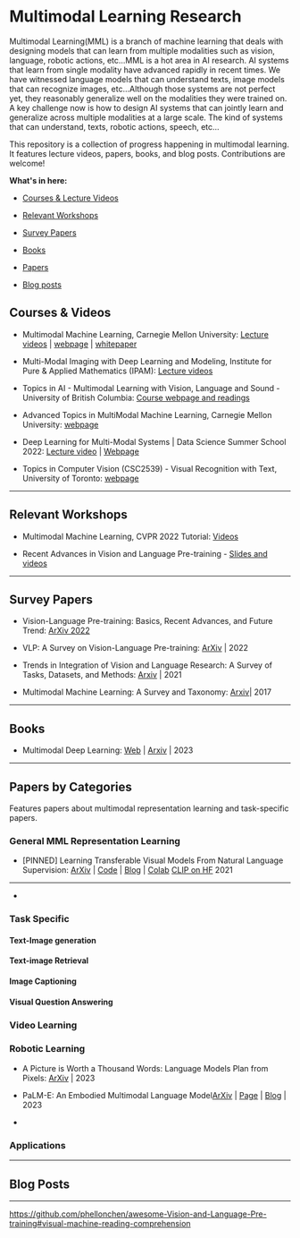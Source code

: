 # Multimodal Learning Research

Multimodal Learning(MML) is a branch of machine learning that deals with designing models that can learn from multiple modalities such as vision, language, robotic actions, etc...MML is a hot area in AI research. AI systems that learn from single modality have advanced rapidly in recent times. We have witnessed language models that can understand texts, image models that can recognize images, etc...Although those systems are not perfect yet, they reasonably generalize well on the modalities they were trained on. A key challenge now is how to design AI systems that can jointly learn and generalize across multiple modalities at a large scale. The kind of systems that can understand, texts, robotic actions, speech, etc...

This repository is a collection of progress happening in multimodal learning. It features lecture videos, papers, books, and blog posts. Contributions are welcome!

**What's in here:**
* [Courses & Lecture Videos](#books)

* [Relevant Workshops](#relevant-workshops)

* [Survey Papers](#survey-papers)

* [Books](#books)

* [Papers](#papers-by-categories)

* [Blog posts](#blog-posts)

## Courses & Videos

* Multimodal Machine Learning, Carnegie Mellon University: [Lecture videos](https://www.youtube.com/playlist?list=PL-Fhd_vrvisNM7pbbevXKAbT_Xmub37fA) | [webpage](https://cmu-multicomp-lab.github.io/mmml-course/fall2022/schedule/) | [whitepaper](https://aclanthology.org/P17-5002.pdf)

* Multi-Modal Imaging with Deep Learning and Modeling, Institute for Pure & Applied Mathematics (IPAM): [Lecture videos](https://www.youtube.com/playlist?list=PLHyI3Fbmv0Sdctgfh7uLkabghB2H2yw3b)

* Topics in AI - Multimodal Learning with Vision, Language and Sound - University of British Columbia: [Course webpage and readings](https://www.cs.ubc.ca/~lsigal/teaching22_Term1.html)

* Advanced Topics in MultiModal Machine Learning, Carnegie Mellon University: [webpage](https://cmu-multicomp-lab.github.io/adv-mmml-course/spring2023/schedule/)

* Deep Learning for Multi-Modal Systems | Data Science Summer School 2022: [Lecture video](https://www.youtube.com/watch?v=hLxMf7EdyQs&t=1s) | [Webpage](https://ds3.ai/2022/deep-learning.html)

* Topics in Computer Vision (CSC2539) - Visual Recognition with Text, University of Toronto: [webpage](http://www.cs.utoronto.ca/~fidler/teaching/2017/CSC2539.html)

***********************
## Relevant Workshops
* Multimodal Machine Learning, CVPR 2022 Tutorial: [Videos](https://www.youtube.com/playlist?list=PLki3HkfgNEsKPcpj5Vv2P98SRAT9wxIDa)

* Recent Advances in Vision and Language Pre-training - [Slides and videos](https://vlp-tutorial.github.io)

***********************

## Survey Papers

* Vision-Language Pre-training: Basics, Recent Advances, and Future Trend: [ArXiv 2022](https://arxiv.org/abs/2210.09263)

* VLP: A Survey on Vision-Language Pre-training: [ArXiv](https://arxiv.org/abs/2202.09061) | 2022

* Trends in Integration of Vision and Language Research: A Survey of Tasks, Datasets, and Methods: [Arxiv](https://arxiv.org/pdf/1907.09358.pdf) | 2021

* Multimodal Machine Learning: A Survey and Taxonomy: [Arxiv](https://arxiv.org/abs/1705.09406)| 2017

************
## Books

* Multimodal Deep Learning: [Web](https://slds-lmu.github.io/seminar_multimodal_dl/index.html) | [Arxiv](https://arxiv.org/abs/2301.04856) | 2023

***********************
## Papers by Categories

Features papers about multimodal representation learning and task-specific papers.

### General MML Representation Learning

* [PINNED] Learning Transferable Visual Models From Natural Language Supervision: [ArXiv](https://arxiv.org/abs/2103.00020) | [Code](https://github.com/OpenAI/CLIP) | [Blog](https://openai.com/research/clip) | [Colab](https://colab.research.google.com/github/openai/clip/blob/master/notebooks/Interacting_with_CLIP.ipynb) [CLIP on HF](https://huggingface.co/docs/transformers/model_doc/clip)  2021

**************

* 


### Task Specific

#### Text-Image generation

#### Text-image Retrieval

#### Image Captioning

#### Visual Question Answering

### Video Learning

### Robotic Learning
* A Picture is Worth a Thousand Words: Language Models Plan from Pixels: [ArXiv](https://arxiv.org/pdf/2303.09031.pdf) | 2023

* PaLM-E: An Embodied Multimodal Language Model[ArXiv](https://arxiv.org/pdf/2303.03378.pdf) | [Page](https://palm-e.github.io) | [Blog](https://ai.googleblog.com/2023/03/palm-e-embodied-multimodal-language.html) | 2023

* 

### Applications

***********************

## Blog Posts

******************


https://github.com/phellonchen/awesome-Vision-and-Language-Pre-training#visual-machine-reading-comprehension
